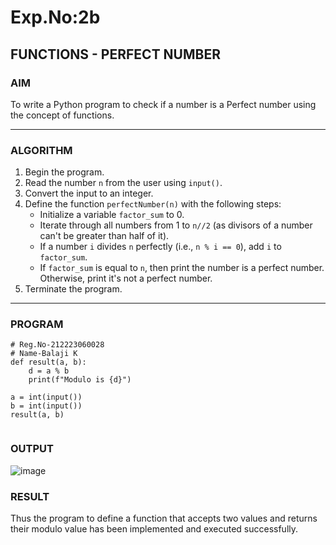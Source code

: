 # Exp.No:2b  
## FUNCTIONS - PERFECT NUMBER

### AIM  
To write a Python program to check if a number is a Perfect number using the concept of functions.

---

### ALGORITHM

1. Begin the program.  
2. Read the number `n` from the user using `input()`.  
3. Convert the input to an integer.  
4. Define the function `perfectNumber(n)` with the following steps:  
    - Initialize a variable `factor_sum` to 0.  
    - Iterate through all numbers from 1 to `n//2` (as divisors of a number can't be greater than half of it).  
    - If a number `i` divides `n` perfectly (i.e., `n % i == 0`), add `i` to `factor_sum`.  
    - If `factor_sum` is equal to `n`, then print the number is a perfect number. Otherwise, print it's not a perfect number.  
5. Terminate the program.

---

### PROGRAM
```
# Reg.No-212223060028
# Name-Balaji K
def result(a, b):
    d = a % b
    print(f"Modulo is {d}")

a = int(input())
b = int(input())
result(a, b)


```
### OUTPUT
![image](https://github.com/user-attachments/assets/944b20cb-654e-49d5-8a95-203f9aeaa670)

### RESULT
Thus the program to define a function that accepts two values and returns their modulo value has been implemented and executed successfully.
